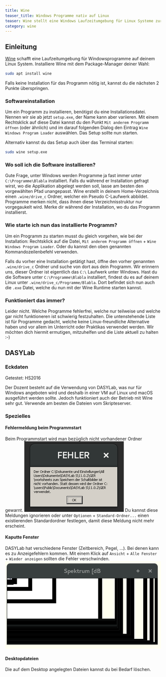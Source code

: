 ```yaml
---
title: Wine
teaser_title: Windows Programme nativ auf Linux
teaser: Wine stellt eine Windows Laufzeitumgebung für Linux Systeme zur Verfügung. Damit können Applikationen, für die es keine Alternativen gibt, schnell und einfach auf deinem PC zum Laufen gebracht werden.
category: wine 
---
```


## Einleitung
[Wine](https://de.wikipedia.org/wiki/Wine) schafft eine Laufzeitumgebung für Windowsprogramme auf deinem Linux System. Installiere Wine mit dem Package-Manager deiner Wahl:


```bash
sudo apt install wine
```

Falls keine Installation für das Programm nötig ist, kannst du die nächsten 2 Punkte überspringen.

### Softwareinstallation
Um ein Programm zu installieren, benötigst du eine Installationsdatei. Nennen wir sie ab jetzt `setup.exe`, der Name kann aber variieren. Mit einem Rechtsklick auf diese Datei kannst du den Punkt `Mit anderem Programm öffnen` (oder ähnlich) und im darauf folgenden Dialog den Eintrag `Wine Windows Program Loader` auswählen. Das Setup sollte nun starten.

Alternativ kannst du das Setup auch über das Terminal starten:

```bash
sudo wine setup.exe
```

### Wo soll ich die Software installieren?
Gute Frage, unter Windows werden Programme ja fast immer unter  
`C:\Programme\Blabla` installiert. Falls du während er Installation gefragt wirst, wo die Applikation abgelegt werden soll, lasse am besten den vorgewählten Pfad unangepasst. Wine erstellt in deinem Home-Verzeichnis einen `.wine/drive_c` Ordner, welcher ein Pseudo C-Laufwerk abbildet. Programme merken nicht, dass ihnen diese Verzeichnisstruktur nur vorgegaukelt wird. Merke dir während der Installation, wo du das Programm installierst.

### Wie starte ich nun das installierte Programm?
Um ein Programm zu starten musst du gleich vorgehen, wie bei der Installation: Rechtsklick auf die Datei, `Mit anderem Programm öffnen` + `Wine Windows Program Loader`. Oder du kannst den oben genannten Kommandozeilenbefehl verwenden.

Falls du vorher eine Installation getätigt hast, öffne den vorher genannten `.wine/drive_c` Ordner und suche von dort aus dein Programm. Wir erinnern uns, dieser Ordner ist eigentlich das `C:\` Laufwerk unter Windows. Hast du die Software unter `C:\Programme\Blabla` installiert, findest du es auf deinem Linux unter `.wine/drive_c/Programme/Blabla`. Dort befindet sich nun auch die `.exe` Datei, welche du nun mit der Wine Runtime starten kannst.

### Funktioniert das immer?
Leider nicht. Welche Programme fehlerfrei, welche nur teilweise und welche gar nicht funktioneren ist schwierig festzuhalten. Die untenstehende Liste ist für Programme gedacht, welche keine Linux-freundliche Alternative haben und vor allem im Unterricht oder Praktikas verwendet werden. Wir möchten dich hiermit ermutigen, mitzuhelfen und die Liste aktuell zu halten :-)

## DASYLab
### Eckdaten
Getestet: HS2016

Der Dozent besteht auf die Verwendung von DASYLab, was nur für Windows angeboten wird und deshalb in einer VM auf Linux und macOS ausgeführt werden sollte. Jedoch funktioniert auch der Betrieb mit Wine sehr gut. Verwende am besten die Dateien vom Skripteserver.

### Spezielles
#### Fehlermeldung beim Programmstart
Beim Programmstart wird man bezüglich nicht vorhandener Ordner gewarnt.
![Fehlermeldung beim Programmstart](/assets/app/wine/dasylab-1.png)
Du kannst diese Meldungen ignorieren oder unter `Optionen` + `Standard-Ordner...` einen existierenden Standardordner festlegen, damit diese Meldung nicht mehr erscheint.

#### Kaputte Fenster
DASYLab hat verschiedene Fenster (Zeitbereich, Pegel, ...). Bei denen kann es zu Anzeigefehlern kommen. Mit einem Klick auf `Ansicht` + `Alle Fenster` + `Wieder anzeigen` sollten die Fehler verschwinden.
![Anzeigefehler der Fenster](/assets/app/wine/dasylab-2.png)

#### Desktopdateien
Die auf dem Desktop angelegten Dateien kannst du bei Bedarf löschen.
